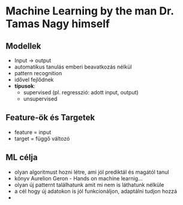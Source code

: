 # Machine Learning by the man Dr. Tamas Nagy himself

## Modellek

- Input -> output
- automatikus tanulás emberi beavatkozás nélkül
- pattern recognition
- idővel fejlődnek
- **típusok**:
  - supervised (pl. regresszió: adott input, output)
  - unsupervised

## Feature-ök és Targetek

- feature = input
- target = függő változó

## ML célja

- olyan algoritmust hozni létre, ami jól prediktál és magától tanul
- könyv Aurelion Geron - Hands on machine learnig...
- olyan új patternt találhatunk amit mi nem is láthatunk nélküle
- a cél hogy új adatokon is jól funkcionáljon, adaptálni tudjon hozzá
- 